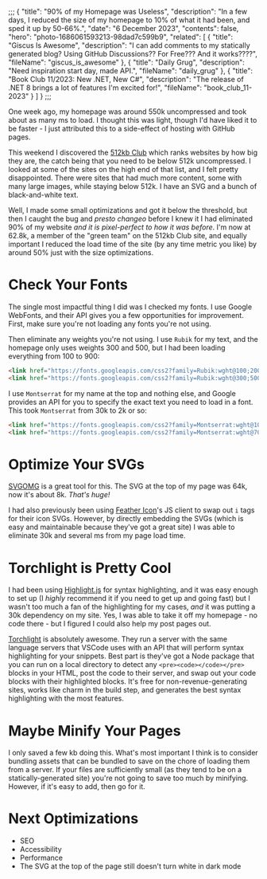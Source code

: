 ;;;
{
	"title": "90% of my Homepage was Useless",
	"description": "In a few days, I reduced the size of my homepage to 10% of what it had been, and sped it up by 50-66%.",
	"date": "6 December 2023",
	"contents": false,
	"hero": "photo-1686061593213-98dad7c599b9",
    "related": [
		{ "title": "Giscus Is Awesome", "description": "I can add comments to my statically generated blog? Using GitHub Discussions?? For Free??? And it works????", "fileName": "giscus_is_awesome" },
		{ "title": "Daily Grug", "description": "Need inspiration start day, made API.", "fileName": "daily_grug" },
		{ "title": "Book Club 11/2023: New .NET, New C#", "description": "The release of .NET 8 brings a lot of features I'm excited for!", "fileName": "book_club_11-2023" }
    ]
}
;;;

One week ago, my homepage was around 550k uncompressed and took about as many ms to load. I thought this was light, though I'd have liked it to be faster - I just attributed this to a side-effect of hosting with GitHub pages.

This weekend I discovered the [512kb Club](https://512kb.club) which ranks websites by how big they are, the catch being that you need to be below 512k uncompressed. I looked at some of the sites on the high end of that list, and I felt pretty disappointed. There were sites that had much more content, some with many large images, while staying below 512k. I have an SVG and a bunch of black-and-white text.

Well, I made some small optimizations and got it below the threshold, but then I caught the bug and _presto changeo_ before I knew it I had eliminated 90% of my website _and it is pixel-perfect to how it was before_. I'm now at 62.8k, a member of the "green team" on the 512kb Club site, and equally important I reduced the load time of the site (by any time metric you like) by around 50% just with the size optimizations.

# Check Your Fonts

The single most impactful thing I did was I checked my fonts. I use Google WebFonts, and their API gives you a few opportunities for improvement. First, make sure you're not loading any fonts you're not using.

Then eliminate any weights you're not using. I use `Rubik` for my text, and the homepage only uses weights 300 and 500, but I had been loading everything from 100 to 900:

```html
<link href="https://fonts.googleapis.com/css2?family=Rubik:wght@100;200;300;400;500;600;700;800;900&display=swap" rel="stylesheet">
<link href="https://fonts.googleapis.com/css2?family=Rubik:wght@300;500&display=swap" rel="stylesheet">
```

I use `Montserrat` for my name at the top and nothing else, and Google provides an API for you to specify the exact text you need to load in a font. This took `Montserrat` from 30k to 2k or so:

```html
<link href="https://fonts.googleapis.com/css2?family=Montserrat:wght@100;200;300;400;500;600;700;800;900&display=swap" rel="stylesheet">
<link href="https://fonts.googleapis.com/css2?family=Montserrat:wght@700&display=swap&text=IAN%20WOLD" rel="stylesheet">
```

# Optimize Your SVGs

[SVGOMG](https://svgomg.net/) is a great tool for this. The SVG at the top of my page was 64k, now it's about 8k. _That's huge!_

I had also previously been using [Feather Icon](https://feathericons.com/)'s JS client to swap out `i` tags for their icon SVGs. However, by directly embedding the SVGs (which is easy and maintainable because they've got a great site) I was able to eliminate 30k and several ms from my page load time.

# Torchlight is Pretty Cool

I had been using [Highlight.js](https://highlightjs.org/) for syntax highlighting, and it was easy enough to set up (I _highly_ recommend it if you need to get up and going fast) but I wasn't too much a fan of the highlighting for my cases, _and_ it was putting a 30k dependency on my site. Yes, I was able to take it off my homepage - no code there - but I figured I could also help my post pages out.

[Torchlight](https://torchlight.dev) is absolutely awesome. They run a server with the same language servers that VSCode uses with an API that will perform syntax highlighting for your snippets. Best part is they've got a Node package that you can run on a local directory to detect any `<pre><code></code></pre>` blocks in your HTML, post the code to their server, and swap out your code blocks with their highlighted blocks. It's free for non-revenue-generating sites, works like charm in the build step, and generates the best syntax highlighting with the most features.

# Maybe Minify Your Pages

I only saved a few kb doing this. What's most important I think is to consider bundling assets that can be bundled to save on the chore of loading them from a server. If your files are sufficiently small (as they tend to be on a statically-generated site) you're not going to save too much by minifying. However, if it's easy to add, then go for it.

# Next Optimizations

* SEO
* Accessibility
* Performance
* The SVG at the top of the page still doesn't turn white in dark mode
